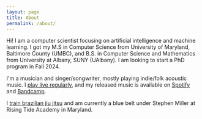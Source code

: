 ```yaml
---
layout: page
title: About
permalink: /about/
---
```


Hi! I am a computer scientist focusing on artificial intelligence and machine learning. I got my M.S in Computer Science from University of Maryland, Baltimore County (UMBC), and B.S. in Computer Science and Mathematics from University at Albany, SUNY (UAlbany). I am looking to start a PhD program in Fall 2024.

I'm a musician and singer/songwriter, mostly playing indie/folk acoustic music. I [play live regularly](/music), and my released music is available on [Spotify](https://open.spotify.com/artist/3mWRgP603oVga3g0Y4DZoC?si=3J_Gw9FgSKGBr_4y9dMK2g) and [Bandcamp](https://animal-project.bandcamp.com/).

I [train brazilian jiu jitsu](https://www.youtube.com/watch?v=K7TQpEDYzCg) and am currently a blue belt under Stephen Miller at Rising Tide Academy in Maryland.